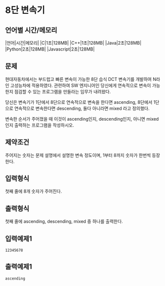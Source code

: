 # 8단 변속기

## 언어별 시간/메모리

|언어|시간|메모리|
|C|1초|128MB|
|C++|1초|128MB|
|Java|2초|128MB|
|Python|2초|128MB|
|Javascript|2초|128MB|

## 문제

현대자동차에서는 부드럽고 빠른 변속이 가능한 8단 습식 DCT 변속기를 개발하여 N라인 고성능차에 적용하였다. 관련하여 SW 엔지니어인 당신에게 연속적으로 변속이 가능한지 점검할 수 있는 프로그램을 만들라는 임무가 내려왔다.

당신은 변속기가 1단에서 8단으로 연속적으로 변속을 한다면 ascending, 8단에서 1단으로 연속적으로 변속한다면 descending, 둘다 아니라면 mixed 라고 정의했다.

변속한 순서가 주어졌을 때 이것이 ascending인지, descending인지, 아니면 mixed인지 출력하는 프로그램을 작성하시오.

## 제약조건

주어지는 숫자는 문제 설명에서 설명한 변속 정도이며, 1부터 8까지 숫자가 한번씩 등장한다.

## 입력형식

첫째 줄에 8개 숫자가 주어진다.

## 출력형식

첫째 줄에 ascending, descending, mixed 중 하나를 출력한다.

## 입력예제1

```
12345678
```

## 출력예제1

```
ascending
```